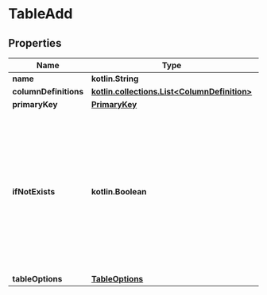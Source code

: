 
# TableAdd

## Properties
Name | Type | Description | Notes
------------ | ------------- | ------------- | -------------
**name** | **kotlin.String** |  | 
**columnDefinitions** | [**kotlin.collections.List&lt;ColumnDefinition&gt;**](ColumnDefinition.md) |  | 
**primaryKey** | [**PrimaryKey**](PrimaryKey.md) |  | 
**ifNotExists** | **kotlin.Boolean** | Determines whether to create a new table if a table with the same name exists. Attempting to create an existing table returns an error unless this option is true. |  [optional]
**tableOptions** | [**TableOptions**](TableOptions.md) |  |  [optional]



